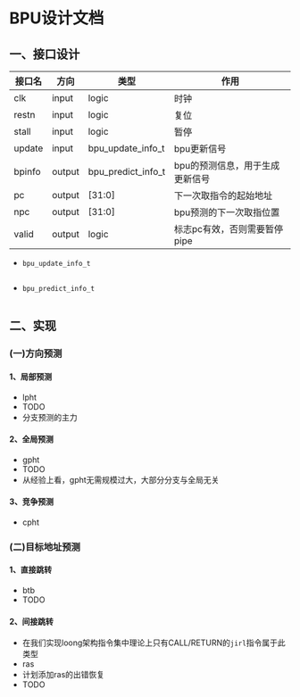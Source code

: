 # BPU设计文档

## 一、接口设计

| 接口名 | 方向   | 类型               | 作用                            |
| ------ | ------ | ------------------ | ------------------------------- |
| clk    | input  | logic              | 时钟                            |
| restn  | input  | logic              | 复位                            |
| stall  | input  | logic              | 暂停                            |
| update | input  | bpu_update_info_t  | bpu更新信号                     |
| bpinfo | output | bpu_predict_info_t | bpu的预测信息，用于生成更新信号 |
| pc     | output | [31:0]             | 下一次取指令的起始地址          |
| npc    | output | [31:0]             | bpu预测的下一次取指位置         |
| valid  | output | logic              | 标志pc有效，否则需要暂停pipe    |

- `bpu_update_info_t`

  ```
  ```

- `bpu_predict_info_t`

  ```
  
  ```

## 二、实现

### (一)方向预测

#### 1、局部预测

- lpht
- TODO
- 分支预测的主力

#### 2、全局预测

- gpht
- TODO
- 从经验上看，gpht无需规模过大，大部分分支与全局无关

#### 3、竞争预测

- cpht

### (二)目标地址预测

#### 1、直接跳转

- btb
- TODO

#### 2、间接跳转

- 在我们实现loong架构指令集中理论上只有CALL/RETURN的`jirl`指令属于此类型
- ras
- 计划添加ras的出错恢复
- TODO